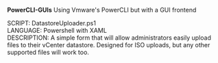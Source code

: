 <b>PowerCLI-GUIs</b>
Using Vmware's PowerCLI but with a GUI frontend


SCRIPT: DatastoreUploader.ps1<br />
LANGUAGE: Powershell with XAML<br />
DESCRIPTION: A simple form that will allow administrators easily upload files to their vCenter datastore. Designed for ISO uploads, but any other supported files will work too. 
